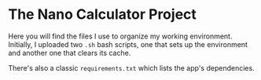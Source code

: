 # The Nano Calculator Project

Here you will find the files I use to organize my working environment.
Initially, I uploaded two `.sh` bash scripts, one that sets up the environment
and another one that clears its cache. 

There's also a classic `requirements.txt` which lists the app's dependencies.
